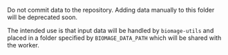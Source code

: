 Do not commit data to the repository. Adding data manually to this folder will be deprecated soon.

The intended use is that input data will be handled by `biomage-utils` and placed in a folder specified by `BIOMAGE_DATA_PATH` which will be shared with the worker.

